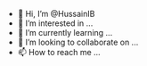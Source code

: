 - 👋 Hi, I’m @HussainIB
- 👀 I’m interested in ...
- 🌱 I’m currently learning ...
- 💞️ I’m looking to collaborate on ...
- 📫 How to reach me ...

<!---
HussainIB/HussainIB is a ✨ special ✨ repository because its `README.md` (this file) appears on your GitHub profile.
You can click the Preview link to take a look at your changes.
--->
